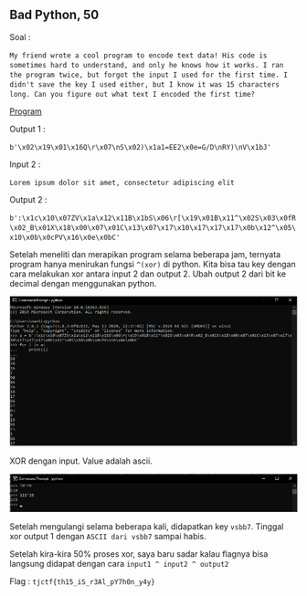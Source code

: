 ## Bad Python, 50 ##

Soal : 

`My friend wrote a cool program to encode text data! His code is sometimes hard to understand, and only he knows how it works. I ran the program twice, but forgot the input I used for the first time. I didn't save the key I used either, but I know it was 15 characters long. Can you figure out what text I encoded the first time?`

[Program](https://static.tjctf.org/0dd987c8e6311daa4dc0ff94e217e1bd33834a6c1a337d50a8218b35164c670e_encoder.py)

Output 1 :

`b'\x02\x19\x01\x16Q\r\x07\nS\x02)\x1a1=EE2\x0e=G/D\nRY)\nV\x1bJ'`

Input 2 :

`Lorem ipsum dolor sit amet, consectetur adipiscing elit`

Output 2 :

`b':\x1c\x10\x07ZV\x1a\x12\x11B\x1bS\x06\r[\x19\x01B\x11^\x02S\x03\x0fR\x02_B\x01X\x18\x00\x07\x01C\x13\x07\x17\x10\x17\x17\x17\x0b\x12^\x05\x10\x0b\x0cPV\x16\x0e\x0bC'`

Setelah meneliti dan merapikan program selama beberapa jam, ternyata program hanya menirukan fungsi `^(xor)` di python. Kita bisa tau key dengan cara melakukan xor antara input 2 dan output 2.
Ubah output 2 dari bit ke decimal dengan menggunakan python. 

![img1](https://github.com/nashirat/TJCTF-2020-cepalopod-EAS-KWA/blob/master/WriteUp/Reverse/Bad%20Python/img/ouput2.png)

XOR dengan input. Value adalah ascii.

![img2](https://github.com/nashirat/TJCTF-2020-cepalopod-EAS-KWA/blob/master/WriteUp/Reverse/Bad%20Python/img/XOR.png)

Setelah mengulangi selama beberapa kali, didapatkan key `vsbb7`. Tinggal xor output 1 dengan `ASCII dari vsbb7` sampai habis.

Setelah kira-kira 50% proses xor, saya baru sadar kalau flagnya bisa langsung didapat dengan cara `input1 ^ input2 ^ output2`

Flag : `tjctf{th15_iS_r3Al_pY7h0n_y4y}`

